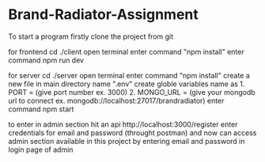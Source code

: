 # Brand-Radiator-Assignment

To start a program firstly clone the project from git

for frontend
  cd ./client 
  open terminal
  enter command "npm install"
  enter command npm run dev
  
for server
  cd ./server
  open terminal
  enter command "npm install"
  create a new file in main directory name ".env"
  create globle variables name as
    1. PORT = (give port number ex. 3000)
    2. MONGO_URL = (give your mongodb url to connect ex. mongodb://localhost:27017/brandradiator)
  enter command npm start
  
  to enter in admin section hit an api http://localhost:3000/register 
    enter credentials for email and password (throught postman)
    and now can access admin section available in this project by entering email and password in login page of admin

